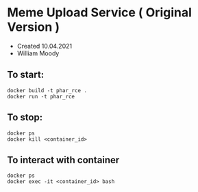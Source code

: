 # Meme Upload Service ( Original Version )

- Created 10.04.2021
- William Moody

## To start:

`docker build -t phar_rce .`\
`docker run -t phar_rce`

## To stop:

`docker ps`\
`docker kill <container_id>`

## To interact with container

`docker ps`\
`docker exec -it <container_id> bash`
